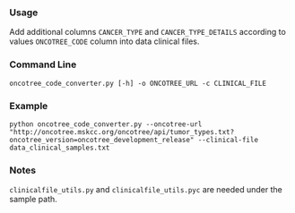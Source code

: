 ### Usage
Add additional columns `CANCER_TYPE` and `CANCER_TYPE_DETAILS` according to values `ONCOTREE_CODE` column into data clinical files.

### Command Line
```
oncotree_code_converter.py [-h] -o ONCOTREE_URL -c CLINICAL_FILE
```

### Example
```
python oncotree_code_converter.py --oncotree-url "http://oncotree.mskcc.org/oncotree/api/tumor_types.txt?oncotree_version=oncotree_development_release" --clinical-file data_clinical_samples.txt
```

### Notes
`clinicalfile_utils.py` and `clinicalfile_utils.pyc` are needed under the sample path. 
